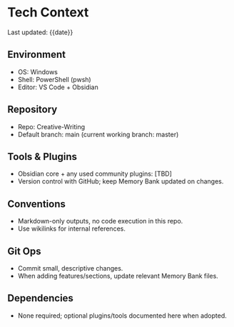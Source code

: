 # Tech Context

Last updated: {{date}}

## Environment
- OS: Windows
- Shell: PowerShell (pwsh)
- Editor: VS Code + Obsidian

## Repository
- Repo: Creative-Writing
- Default branch: main (current working branch: master)

## Tools & Plugins
- Obsidian core + any used community plugins: [TBD]
- Version control with GitHub; keep Memory Bank updated on changes.

## Conventions
- Markdown-only outputs, no code execution in this repo.
- Use wikilinks for internal references.

## Git Ops
- Commit small, descriptive changes.
- When adding features/sections, update relevant Memory Bank files.

## Dependencies
- None required; optional plugins/tools documented here when adopted.
